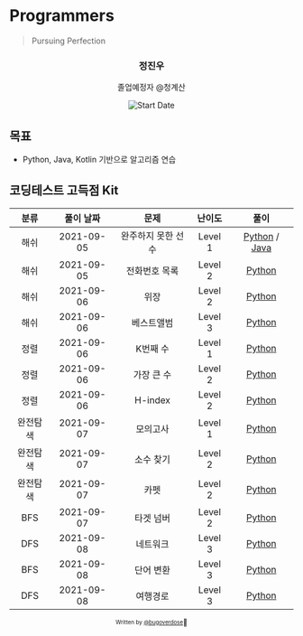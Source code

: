 # Programmers

> Pursuing Perfection

<div align="center">

<h3> 정진우 </h3>
<p> 졸업예정자 @청계산</p>

![Start Date](https://img.shields.io/badge/Start%20Date-2021--09--05-23d16b.svg)

</div>

## 목표

- Python, Java, Kotlin 기반으로 알고리즘 연습

## 코딩테스트 고득점 Kit

|   분류   | 풀이 날짜  |        문제        | 난이도  |                    풀이                     |
| :------: | :--------: | :----------------: | :-----: | :-----------------------------------------: |
|   해쉬   | 2021-09-05 | 완주하지 못한 선수 | Level 1 | [Python](hash/01.py) / [Java](hash/01.java) |
|   해쉬   | 2021-09-05 |   전화번호 목록    | Level 2 |            [Python](hash/02.py)             |
|   해쉬   | 2021-09-06 |        위장        | Level 2 |            [Python](hash/03.py)             |
|   해쉬   | 2021-09-06 |     베스트앨범     | Level 3 |            [Python](hash/04.py)             |
|   정렬   | 2021-09-06 |      K번째 수      | Level 1 |            [Python](sort/01.py)             |
|   정렬   | 2021-09-06 |     가장 큰 수     | Level 2 |            [Python](sort/02.py)             |
|   정렬   | 2021-09-06 |      H-index       | Level 2 |            [Python](sort/03.py)             |
| 완전탐색 | 2021-09-07 |      모의고사      | Level 1 |            [Python](brute/01.py)            |
| 완전탐색 | 2021-09-07 |     소수 찾기      | Level 2 |            [Python](brute/02.py)            |
| 완전탐색 | 2021-09-07 |        카펫        | Level 2 |            [Python](brute/03.py)            |
|   BFS    | 2021-09-07 |     타겟 넘버      | Level 2 |           [Python](dfs-bfs/01.py)           |
|   DFS    | 2021-09-08 |      네트워크      | Level 3 |           [Python](dfs-bfs/02.py)           |
|   BFS    | 2021-09-08 |     단어 변환      | Level 3 |           [Python](dfs-bfs/03.py)           |
|   DFS    | 2021-09-08 |      여행경로      | Level 3 |           [Python](dfs-bfs/04.py)           |

<div align="center">

<sub><sup>Written by <a href="https://github.com/bugoverdose">@bugoverdose</a></sup></sub><small>🍕</small>

</div>
